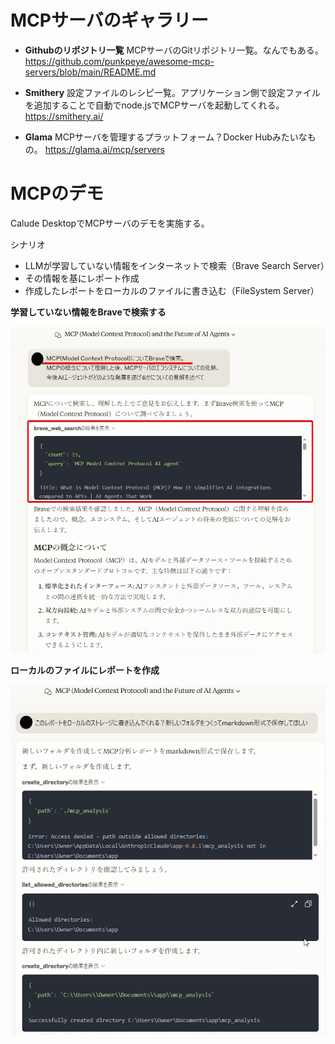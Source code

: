 # MCPサーバのギャラリー

* **Githubのリポジトリ一覧**
MCPサーバのGitリポジトリ一覧。なんでもある。
https://github.com/punkpeye/awesome-mcp-servers/blob/main/README.md

* **Smithery**
設定ファイルのレシピ一覧。アプリケーション側で設定ファイルを追加することで自動でnode.jsでMCPサーバを起動してくれる。
https://smithery.ai/

* **Glama**
MCPサーバを管理するプラットフォーム？Docker Hubみたいなもの。
https://glama.ai/mcp/servers

# MCPのデモ
Calude DesktopでMCPサーバのデモを実施する。


シナリオ
- LLMが学習していない情報をインターネットで検索（Brave Search Server）
- その情報を基にレポート作成
- 作成したレポートをローカルのファイルに書き込む（FileSystem Server）


**学習していない情報をBraveで検索する**

![image](assets/image/mcp_demo1.png)

**ローカルのファイルにレポートを作成**

![image](assets/image/mcp_demo2.png)